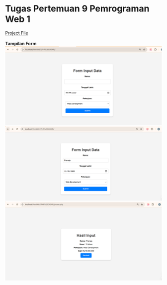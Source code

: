 # Tugas Pertemuan 9 Pemrograman Web 1

[Project File]( https://pranaa22.github.io/Lab7Web/)<br>
<br>
**Tampilan Form**<br>
<img src="/Lab7WebFile/Screenshot 2024-11-25 114646.png" img><br>
<img src="/Lab7WebFile/Screenshot 2024-11-25 114751.png" img><br>
<img src="/Lab7WebFile/Screenshot 2024-11-25 114801.png" img><br>
